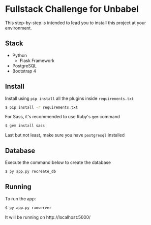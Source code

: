 # Fullstack Challenge for Unbabel

This step-by-step is intended to lead you to install this project at your environment.

## Stack

- Python
    - Flask Framework
- PostgreSQL
- Bootstrap 4

## Install

Install using `pip install` all the plugins inside `requirements.txt`

```bash
$ pip install -r requirements.txt
```

For Sass, it's recommended to use Ruby's `gem` command

```bash
$ gem install sass
```

Last but not least, make sure you have `postgresql` installed

## Database

Execute the command below to create the database

```bash
$ py app.py recreate_db
```

## Running

To run the app:

```bash
$ py app.py runserver
```

It will be running on http://localhost:5000/
